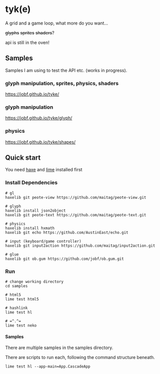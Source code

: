 # tyk(e)

A grid and a game loop, what more do you want...

~~glyphs~~ ~~sprites~~ ~~shaders~~?

api is still in the oven!

## Samples

Samples I am using to test the API etc. (works in progress).

### glyph manipulation, sprites, physics, shaders

https://jobf.github.io/tyke/

### glyph manipulation

https://jobf.github.io/tyke/glyph/

### physics

https://jobf.github.io/tyke/shapes/


## Quick start

You need [haxe](https://haxe.org/download/) and [lime](https://lib.haxe.org/p/lime/) installed first

### Install Dependencies

```thank you kindly ♥
# gl
haxelib git peote-view https://github.com/maitag/peote-view.git

# glyph
haxelib install json2object
haxelib git peote-text https://github.com/maitag/peote-text.git

# physics
haxelib install hxmath
haxelib git echo https://github.com/AustinEast/echo.git

# input (keyboard/game controller)
haxelib git input2action https://github.com/maitag/input2action.git

# glue
haxelib git ob.gum https://github.com/jobf/ob.gum.git
```

### Run

```shell
# change working directory
cd samples

# html5
lime test html5

# hashlink 
lime test hl

# =^.^=
lime test neko
```

#### Samples

There are multiple samples in the samples directory.

There are scripts to run each, following the command structure beneath.

```shell
lime test hl --app-main=App.CascadeApp
```